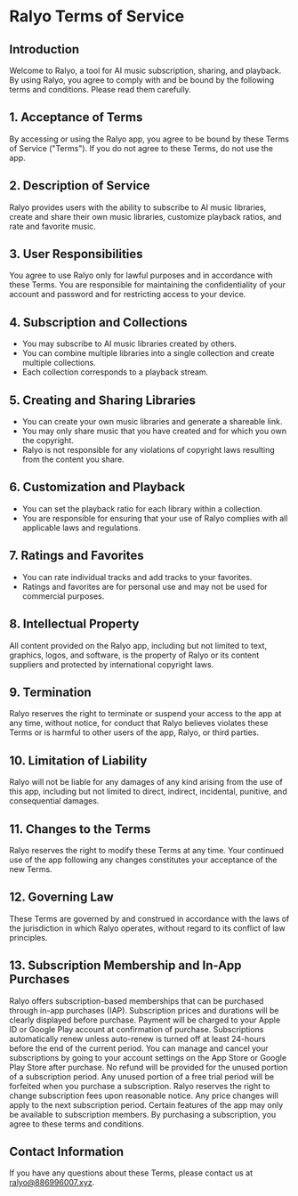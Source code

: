 # Ralyo Terms of Service

## Introduction

Welcome to Ralyo, a tool for AI music subscription, sharing, and playback. By using Ralyo, you agree to comply with and be bound by the following terms and conditions. Please read them carefully.

## 1. Acceptance of Terms

By accessing or using the Ralyo app, you agree to be bound by these Terms of Service ("Terms"). If you do not agree to these Terms, do not use the app.

## 2. Description of Service

Ralyo provides users with the ability to subscribe to AI music libraries, create and share their own music libraries, customize playback ratios, and rate and favorite music. 

## 3. User Responsibilities

You agree to use Ralyo only for lawful purposes and in accordance with these Terms. You are responsible for maintaining the confidentiality of your account and password and for restricting access to your device.

## 4. Subscription and Collections

- You may subscribe to AI music libraries created by others.
- You can combine multiple libraries into a single collection and create multiple collections.
- Each collection corresponds to a playback stream.

## 5. Creating and Sharing Libraries

- You can create your own music libraries and generate a shareable link.
- You may only share music that you have created and for which you own the copyright. 
- Ralyo is not responsible for any violations of copyright laws resulting from the content you share.

## 6. Customization and Playback

- You can set the playback ratio for each library within a collection.
- You are responsible for ensuring that your use of Ralyo complies with all applicable laws and regulations.

## 7. Ratings and Favorites

- You can rate individual tracks and add tracks to your favorites.
- Ratings and favorites are for personal use and may not be used for commercial purposes.

## 8. Intellectual Property

All content provided on the Ralyo app, including but not limited to text, graphics, logos, and software, is the property of Ralyo or its content suppliers and protected by international copyright laws.

## 9. Termination

Ralyo reserves the right to terminate or suspend your access to the app at any time, without notice, for conduct that Ralyo believes violates these Terms or is harmful to other users of the app, Ralyo, or third parties.

## 10. Limitation of Liability

Ralyo will not be liable for any damages of any kind arising from the use of this app, including but not limited to direct, indirect, incidental, punitive, and consequential damages.

## 11. Changes to the Terms

Ralyo reserves the right to modify these Terms at any time. Your continued use of the app following any changes constitutes your acceptance of the new Terms.

## 12. Governing Law

These Terms are governed by and construed in accordance with the laws of the jurisdiction in which Ralyo operates, without regard to its conflict of law principles.

## 13. Subscription Membership and In-App Purchases

Ralyo offers subscription-based memberships that can be purchased through in-app purchases (IAP).
Subscription prices and durations will be clearly displayed before purchase.
Payment will be charged to your Apple ID or Google Play account at confirmation of purchase.
Subscriptions automatically renew unless auto-renew is turned off at least 24-hours before the end of the current period.
You can manage and cancel your subscriptions by going to your account settings on the App Store or Google Play Store after purchase.
No refund will be provided for the unused portion of a subscription period.
Any unused portion of a free trial period will be forfeited when you purchase a subscription.
Ralyo reserves the right to change subscription fees upon reasonable notice. Any price changes will apply to the next subscription period.
Certain features of the app may only be available to subscription members.
By purchasing a subscription, you agree to these terms and conditions.

## Contact Information

If you have any questions about these Terms, please contact us at ralyo@886996007.xyz.
